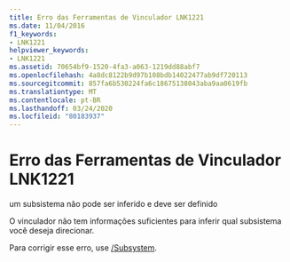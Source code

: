 ```yaml
---
title: Erro das Ferramentas de Vinculador LNK1221
ms.date: 11/04/2016
f1_keywords:
- LNK1221
helpviewer_keywords:
- LNK1221
ms.assetid: 70654bf9-1520-4fa3-a063-1219dd88abf7
ms.openlocfilehash: 4a8dc8122b9d97b108bdb14022477ab9df720113
ms.sourcegitcommit: 857fa6b530224fa6c18675138043aba9aa0619fb
ms.translationtype: MT
ms.contentlocale: pt-BR
ms.lasthandoff: 03/24/2020
ms.locfileid: "80183937"
---
```

# <a name="linker-tools-error-lnk1221"></a>Erro das Ferramentas de Vinculador LNK1221

um subsistema não pode ser inferido e deve ser definido

O vinculador não tem informações suficientes para inferir qual subsistema você deseja direcionar.

Para corrigir esse erro, use [/Subsystem](../../build/reference/subsystem-specify-subsystem.md).
